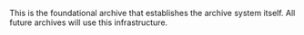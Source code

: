 This is the foundational archive that establishes the archive system itself. All future archives will use this infrastructure.